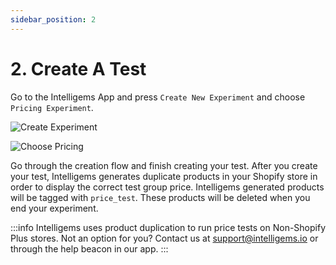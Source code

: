 ```yaml
---
sidebar_position: 2
---
```


# 2. Create A Test

Go to the Intelligems App and press `Create New Experiment` and choose `Pricing Experiment`. 

![Create Experiment](/img/create_test.png)

![Choose Pricing](/img/choose_pricing.png)

Go through the creation flow and finish creating your test. 
After you create your test, Intelligems generates duplicate products in your Shopify store in order to display 
the correct test group price. Intelligems generated products will be tagged with `price_test`. These products will be 
deleted when you end your experiment. 

:::info
Intelligems uses product duplication to run price tests on Non-Shopify Plus stores. Not an option for you? Contact
us at support@intelligems.io or through the help beacon in our app. 
:::
